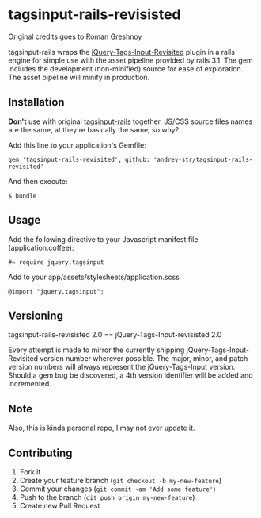 # tagsinput-rails-revisisted

Original credits goes to [Roman Greshnoy](https://github.com/greshny)

tagsinput-rails wraps the [jQuery-Tags-Input-Revisited](https://github.com/underovsky/jquery-tagsinput-revisited) plugin in a rails engine for simple
use with the asset pipeline provided by rails 3.1. The gem includes the development (non-minified)
source for ease of exploration. The asset pipeline will minify in production.


## Installation

**Don't** use with original [tagsinput-rails](https://github.com/greshny/tagsinput-rails) together, JS/CSS source files names are the same, at they're basically the same, so why?..

Add this line to your application's Gemfile:

    gem 'tagsinput-rails-revisited', github: 'andrey-str/tagsinput-rails-revisited'

And then execute:

    $ bundle

## Usage

Add the following directive to your Javascript manifest file (application.coffee):

    #= require jquery.tagsinput

Add to your app/assets/stylesheets/application.scss

    @import "jquery.tagsinput";

## Versioning

tagsinput-rails-revisisted 2.0 == jQuery-Tags-Input-revisisted 2.0

Every attempt is made to mirror the currently shipping jQuery-Tags-Input-Revisited version number wherever possible.
The major, minor, and patch version numbers will always represent the jQuery-Tags-Input version. Should a gem
bug be discovered, a 4th version identifier will be added and incremented.

## Note

Also, this is kinda personal repo, I may not ever update it.

## Contributing

1. Fork it
2. Create your feature branch (`git checkout -b my-new-feature`)
3. Commit your changes (`git commit -am 'Add some feature'`)
4. Push to the branch (`git push origin my-new-feature`)
5. Create new Pull Request
